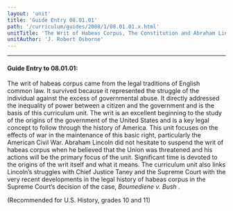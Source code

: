 ```yaml
---
layout: 'unit'
title: 'Guide Entry 08.01.01'
path: '/curriculum/guides/2008/1/08.01.01.x.html'
unitTitle: 'The Writ of Habeas Corpus, The Constitution and Abraham Lincoln, War President'
unitAuthor: 'J. Robert Osborne'
---
```


<body>
<hr/>
 <h4>
  Guide Entry to 08.01.01:
 </h4>
 <p>
  The writ of habeas corpus came from the legal traditions of English common law. It survived because it represented the struggle of the individual against the excess of governmental abuse. It directly addressed the inequality of power between a citizen and the government and is the basis of this curriculum unit. The writ is an excellent beginning to the study of the origins of the government of the United States and is a key legal concept to follow through the history of America. This unit focuses on the effects of war in the maintenance of this basic right, particularly the American Civil War. Abraham Lincoln did not hesitate to suspend the writ of habeas corpus when he believed that the Union was threatened and his actions will be the primary focus of the unit. Significant time is devoted to the origins of the writ itself and what it means. The curriculum unit also links Lincoln’s struggles with Chief Justice Taney and the Supreme Court with the very recent developments in the legal history of habeas corpus in the Supreme Court’s decision of the case,
  <i>
   Boumediene v. Bush
  </i>
  .
 </p>
<p>
  (Recommended for U.S. History, grades 10 and 11)
 </p>

</body>
